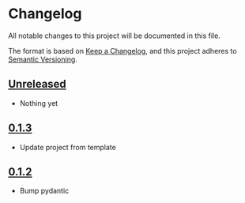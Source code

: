 # Changelog

All notable changes to this project will be documented in this file.

The format is based on [Keep a Changelog](https://keepachangelog.com/en/1.0.0/),
and this project adheres to [Semantic Versioning](https://semver.org/spec/v2.0.0.html).

## [Unreleased]

- Nothing yet

## [0.1.3]

- Update project from template

## [0.1.2]

- Bump pydantic

[Unreleased]: https://github.com/blakeNaccarato/propshop/compare/0.1.3...HEAD
[0.1.3]: https://github.com/blakeNaccarato/propshop/releases/tag/0.1.3
[0.1.2]: https://github.com/blakeNaccarato/propshop/releases/tag/0.1.2
